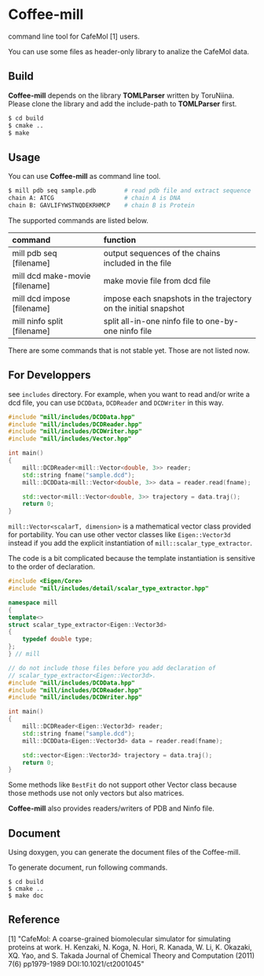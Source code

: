 Coffee-mill
====

command line tool for CafeMol [1] users.

You can use some files as header-only library to analize the CafeMol data.

## Build

__Coffee-mill__ depends on the library __TOMLParser__ written by ToruNiina.
Please clone the library and add the include-path to __TOMLParser__ first.

```sh
$ cd build
$ cmake ..
$ make
```

## Usage

You can use __Coffee-mill__ as command line tool.

```sh
$ mill pdb seq sample.pdb        # read pdb file and extract sequence
chain A: ATCG                    # chain A is DNA
chain B: GAVLIFYWSTNQDEKRHMCP    # chain B is Protein
```

The supported commands are listed below.

| command                        | function                                             |
|:-------------------------------|:-----------------------------------------------------|
| mill pdb seq [filename]        | output sequences of the chains included in the file  |
| mill dcd make-movie [filename] | make movie file from dcd file                        |
| mill dcd impose [filename]     | impose each snapshots in the trajectory on the initial snapshot|
| mill ninfo split [filename]    | split all-in-one ninfo file to one-by-one ninfo file |

There are some commands that is not stable yet. Those are not listed now.

## For Developpers

see `includes` directory. For example, when you want to read and/or write a dcd
file, you can use `DCDData`, `DCDReader` and `DCDWriter` in this way.

```cpp
#include "mill/includes/DCDData.hpp"
#include "mill/includes/DCDReader.hpp"
#include "mill/includes/DCDWriter.hpp"
#include "mill/includes/Vector.hpp"

int main()
{
    mill::DCDReader<mill::Vector<double, 3>> reader;
    std::string fname("sample.dcd");
    mill::DCDData<mill::Vector<double, 3>> data = reader.read(fname);

    std::vector<mill::Vector<double, 3>> trajectory = data.traj();
    return 0;
}
```

`mill::Vector<scalarT, dimension>` is a mathematical vector class provided 
for portability. You can use other vector classes like `Eigen::Vector3d` instead
if you add the explicit instantiation of `mill::scalar_type_extractor`.

The code is a bit complicated
because the template instantiation is sensitive to the order of declaration.

```cpp
#include <Eigen/Core>
#include "mill/includes/detail/scalar_type_extractor.hpp"

namespace mill
{
template<>
struct scalar_type_extractor<Eigen::Vector3d>
{
    typedef double type;
};
} // mill

// do not include those files before you add declaration of
// scalar_type_extractor<Eigen::Vector3d>.
#include "mill/includes/DCDData.hpp"
#include "mill/includes/DCDReader.hpp"
#include "mill/includes/DCDWriter.hpp"

int main()
{
    mill::DCDReader<Eigen::Vector3d> reader;
    std::string fname("sample.dcd");
    mill::DCDData<Eigen::Vector3d> data = reader.read(fname);

    std::vector<Eigen::Vector3d> trajectory = data.traj();
    return 0;
}
```

Some methods like `BestFit` do not support other Vector class because those
methods use not only vectors but also matrices.

__Coffee-mill__ also provides readers/writers of PDB and Ninfo file.

## Document

Using doxygen, you can generate the document files of the Coffee-mill.

To generate document, run following commands.

    $ cd build
    $ cmake ..
    $ make doc

## Reference

[1] "CafeMol: A coarse-grained biomolecular simulator for simulating proteins at work. H. Kenzaki, N. Koga, N. Hori, R. Kanada, W. Li, K. Okazaki, XQ. Yao, and S. Takada Journal of Chemical Theory and Computation (2011) 7(6) pp1979-1989 DOI:10.1021/ct2001045"
